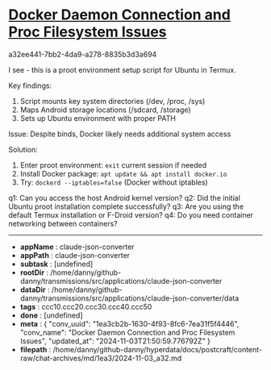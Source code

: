 # [Docker Daemon Connection and Proc Filesystem Issues](https://claude.ai/chat/1ea3cb2b-1630-4f93-8fc6-7ea31f5f4446)

a32ee441-7bb2-4da9-a278-8835b3d3a694

 I see - this is a proot environment setup script for Ubuntu in Termux.

Key findings:
1. Script mounts key system directories (/dev, /proc, /sys)
2. Maps Android storage locations (/sdcard, /storage)
3. Sets up Ubuntu environment with proper PATH

Issue: Despite binds, Docker likely needs additional system access

Solution:
1. Enter proot environment: `exit` current session if needed
2. Install Docker package: `apt update && apt install docker.io`
3. Try: `dockerd --iptables=false` (Docker without iptables)

q1: Can you access the host Android kernel version?
q2: Did the initial Ubuntu proot installation complete successfully?
q3: Are you using the default Termux installation or F-Droid version?
q4: Do you need container networking between containers?

---

* **appName** : claude-json-converter
* **appPath** : claude-json-converter
* **subtask** : [undefined]
* **rootDir** : /home/danny/github-danny/transmissions/src/applications/claude-json-converter
* **dataDir** : /home/danny/github-danny/transmissions/src/applications/claude-json-converter/data
* **tags** : ccc10.ccc20.ccc30.ccc40.ccc50
* **done** : [undefined]
* **meta** : {
  "conv_uuid": "1ea3cb2b-1630-4f93-8fc6-7ea31f5f4446",
  "conv_name": "Docker Daemon Connection and Proc Filesystem Issues",
  "updated_at": "2024-11-03T21:50:59.776792Z"
}
* **filepath** : /home/danny/github-danny/hyperdata/docs/postcraft/content-raw/chat-archives/md/1ea3/2024-11-03_a32.md